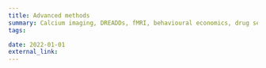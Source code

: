 ```yaml
---
title: Advanced methods
summary: Calcium imaging, DREADDs, fMRI, behavioural economics, drug self-administration, operant social vs. drug choice, DeepLabCut.
tags:

date: 2022-01-01
external_link: 
---
```

